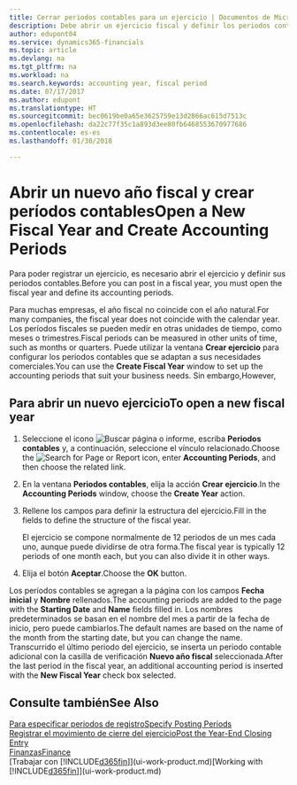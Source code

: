 ```yaml
---
title: Cerrar periodos contables para un ejercicio | Documentos de Microsoft
description: Debe abrir un ejercicio fiscal y definir los periodos contables para poder registrar un ejercicio.
author: edupont04
ms.service: dynamics365-financials
ms.topic: article
ms.devlang: na
ms.tgt_pltfrm: na
ms.workload: na
ms.search.keywords: accounting year, fiscal period
ms.date: 07/17/2017
ms.author: edupont
ms.translationtype: HT
ms.sourcegitcommit: bec0619be0a65e3625759e13d2866ac615d7513c
ms.openlocfilehash: da22c77f35c1a893d3ee80fb6468553670977686
ms.contentlocale: es-es
ms.lasthandoff: 01/30/2018

---
```

# <a name="open-a-new-fiscal-year-and-create-accounting-periods"></a><span data-ttu-id="bcbc5-103">Abrir un nuevo año fiscal y crear períodos contables</span><span class="sxs-lookup"><span data-stu-id="bcbc5-103">Open a New Fiscal Year and Create Accounting Periods</span></span>
<span data-ttu-id="bcbc5-104">Para poder registrar un ejercicio, es necesario abrir el ejercicio y definir sus periodos contables.</span><span class="sxs-lookup"><span data-stu-id="bcbc5-104">Before you can post in a fiscal year, you must open the fiscal year and define its accounting periods.</span></span>  

<span data-ttu-id="bcbc5-105">Para muchas empresas, el año fiscal no coincide con el año natural.</span><span class="sxs-lookup"><span data-stu-id="bcbc5-105">For many companies, the fiscal year does not coincide with the calendar year.</span></span> <span data-ttu-id="bcbc5-106">Los períodos fiscales se pueden medir en otras unidades de tiempo, como meses o trimestres.</span><span class="sxs-lookup"><span data-stu-id="bcbc5-106">Fiscal periods can be measured in other units of time, such as months or quarters.</span></span> <span data-ttu-id="bcbc5-107">Puede utilizar la ventana **Crear ejercicio** para configurar los periodos contables que se adaptan a sus necesidades comerciales.</span><span class="sxs-lookup"><span data-stu-id="bcbc5-107">You can use the **Create Fiscal Year** window to set up the accounting periods that suit your business needs.</span></span> <span data-ttu-id="bcbc5-108">Sin embargo,</span><span class="sxs-lookup"><span data-stu-id="bcbc5-108">However,</span></span>   

## <a name="to-open-a-new-fiscal-year"></a><span data-ttu-id="bcbc5-109">Para abrir un nuevo ejercicio</span><span class="sxs-lookup"><span data-stu-id="bcbc5-109">To open a new fiscal year</span></span>
1. <span data-ttu-id="bcbc5-110">Seleccione el icono ![Buscar página o informe](media/ui-search/search_small.png "icono Buscar página o informe"), escriba **Periodos contables** y, a continuación, seleccione el vínculo relacionado.</span><span class="sxs-lookup"><span data-stu-id="bcbc5-110">Choose the ![Search for Page or Report](media/ui-search/search_small.png "Search for Page or Report icon") icon, enter **Accounting Periods**, and then choose the related link.</span></span>
2. <span data-ttu-id="bcbc5-111">En la ventana **Periodos contables**, elija la acción **Crear ejercicio**.</span><span class="sxs-lookup"><span data-stu-id="bcbc5-111">In the **Accounting Periods** window, choose the **Create Year** action.</span></span>
3. <span data-ttu-id="bcbc5-112">Rellene los campos para definir la estructura del ejercicio.</span><span class="sxs-lookup"><span data-stu-id="bcbc5-112">Fill in the fields to define the structure of the fiscal year.</span></span>

    <span data-ttu-id="bcbc5-113">El ejercicio se compone normalmente de 12 periodos de un mes cada uno, aunque puede dividirse de otra forma.</span><span class="sxs-lookup"><span data-stu-id="bcbc5-113">The fiscal year is typically 12 periods of one month each, but you can also divide it in other ways.</span></span>
4. <span data-ttu-id="bcbc5-114">Elija el botón **Aceptar**.</span><span class="sxs-lookup"><span data-stu-id="bcbc5-114">Choose the **OK** button.</span></span>

<span data-ttu-id="bcbc5-115">Los períodos contables se agregan a la página con los campos **Fecha inicial** y **Nombre** rellenados.</span><span class="sxs-lookup"><span data-stu-id="bcbc5-115">The accounting periods are added to the page with the **Starting Date** and **Name** fields filled in.</span></span> <span data-ttu-id="bcbc5-116">Los nombres predeterminados se basan en el nombre del mes a partir de la fecha de inicio, pero puede cambiarlos.</span><span class="sxs-lookup"><span data-stu-id="bcbc5-116">The default names are based on the name of the month from the starting date, but you can change the name.</span></span> <span data-ttu-id="bcbc5-117">Transcurrido el último periodo del ejercicio, se inserta un periodo contable adicional con la casilla de verificación **Nuevo año fiscal** seleccionada.</span><span class="sxs-lookup"><span data-stu-id="bcbc5-117">After the last period in the fiscal year, an additional accounting period is inserted with the **New Fiscal Year** check box selected.</span></span>  


## <a name="see-also"></a><span data-ttu-id="bcbc5-118">Consulte también</span><span class="sxs-lookup"><span data-stu-id="bcbc5-118">See Also</span></span>
[<span data-ttu-id="bcbc5-119">Para especificar periodos de registro</span><span class="sxs-lookup"><span data-stu-id="bcbc5-119">Specify Posting Periods</span></span>](finance-how-specify-posting-periods.md)  
[<span data-ttu-id="bcbc5-120">Registrar el movimiento de cierre del ejercicio</span><span class="sxs-lookup"><span data-stu-id="bcbc5-120">Post the Year-End Closing Entry</span></span>](year-how-post-year-end-close-entry.md)  
[<span data-ttu-id="bcbc5-121">Finanzas</span><span class="sxs-lookup"><span data-stu-id="bcbc5-121">Finance</span></span>](finance.md)  
<span data-ttu-id="bcbc5-122">[Trabajar con [!INCLUDE[d365fin](includes/d365fin_md.md)]](ui-work-product.md)</span><span class="sxs-lookup"><span data-stu-id="bcbc5-122">[Working with [!INCLUDE[d365fin](includes/d365fin_md.md)]](ui-work-product.md)</span></span>

